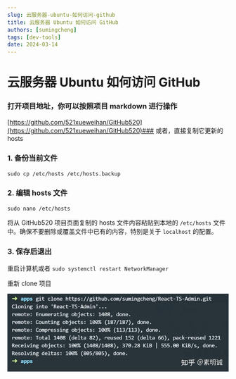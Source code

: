 ```yaml
---
slug: 云服务器-ubuntu-如何访问-github
title: 云服务器 Ubuntu 如何访问 GitHub
authors: [sumingcheng]
tags: [dev-tools]
date: 2024-03-14
---
```


# 云服务器 Ubuntu 如何访问 GitHub

### 打开项目地址，你可以按照项目 markdown 进行操作

[https://github.com/521xueweihan/GitHub520](https://github.com/521xueweihan/GitHub520)### 或者，直接复制它更新的 hosts

### 1. 备份当前文件

```
sudo cp /etc/hosts /etc/hosts.backup
```

### 2. 编辑 hosts 文件

```
sudo nano /etc/hosts
```

将从 GitHub520 项目页面复制的 hosts 文件内容粘贴到本地的 `/etc/hosts` 文件中。确保不要删除或覆盖文件中已有的内容，特别是关于 `localhost` 的配置。

### 3. 保存后退出

重启计算机或者 `sudo systemctl restart NetworkManager`

重新 clone 项目

![73563c97d518edee667c3750f4d55d27](../image/73563c97d518edee667c3750f4d55d27.jpg)
